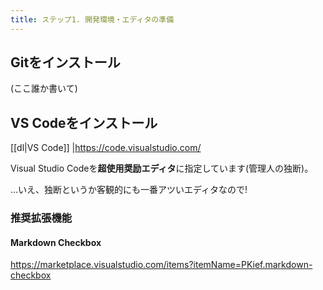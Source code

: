 ```yaml
---
title: ステップ1. 開発環境・エディタの準備
---
```


## Gitをインストール

(ここ誰か書いて)

## VS Codeをインストール

[[dl|VS Code]]
|<https://code.visualstudio.com/>

Visual Studio Codeを**超使用奨励エディタ**に指定しています(管理人の独断)。

...いえ、独断というか客観的にも一番アツいエディタなので!

### 推奨拡張機能

#### Markdown Checkbox

<https://marketplace.visualstudio.com/items?itemName=PKief.markdown-checkbox>
